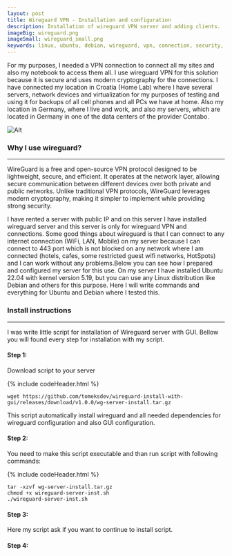 ```yaml
---
layout: post
title: Wireguard VPN - Installation and configuration
description: Installation of wireguard VPN server and adding clients.
imageBig: wireguard.png
imageSmall: wireguard_small.png
keywords: linux, ubuntu, debian, wireguard, vpn, connection, security, protocol, server
---
```

For my purposes, I needed a VPN connection to connect all my sites and also my notebook to access them all. I use wireguard VPN for this solution because it is secure and uses modern cryptography for the connections. I have connected my location in Croatia (Home Lab) where I have several servers, network devices and virtualization for my purposes of testing and using it for backups of all cell phones and all PCs we have at home. Also my location in Germany, where I live and work, and also my servers, which are located in Germany in one of the data centers of the provider Contabo.

![Alt](https://vujca.github.io/postImages/wireguard.png "Wireguard")

### Why I use wireguard?
----------------------------------------------
WireGuard is a free and open-source VPN protocol designed to be lightweight, secure, and efficient. It operates at the network layer, allowing secure communication between different devices over both private and public networks. Unlike traditional VPN protocols, WireGuard leverages modern cryptography, making it simpler to implement while providing strong security.

I have rented a server with public IP and on this server I have installed wireguard server and this server is only for wireguard VPN and connections. Some good things about wireguard is that I can connect to any internet connection (WiFi, LAN, Mobile) on my server because I can connect to 443 port which is not blocked on any network where I am connected (hotels, cafes, some restricted guest wifi networks, HotSpots) and I can work without any problems.Below you can see how I prepared and configured my server for this use. On my server I have installed Ubuntu 22.04 with kernel version 5.19, but you can use any Linux distribution like Debian and others for this purpose. Here I will write commands and everything for Ubuntu and Debian where I tested this.

### Install instructions
----------------------------------------------
I was write little script for installation of Wireguard server with GUI. Bellow you will found every step for installation with my script.

#### Step 1:

Download script to your server

{% include codeHeader.html %}
```
wget https://github.com/tomeksdev/wireguard-install-with-gui/releases/download/v1.0.0/wg-server-install.tar.gz
```

This script automatically install wireguard and all needed dependencies for wireguard configuration and also GUI configuration.

#### Step 2:

You need to make this script executable and than run script with following commands:

{% include codeHeader.html %}
```
tar -xzvf wg-server-install.tar.gz
chmod +x wireguard-server-inst.sh
./wireguard-server-inst.sh
```

#### Step 3:

Here my script ask if you want to continue to install script.

#### Step 4: